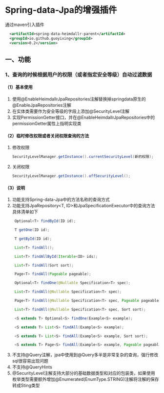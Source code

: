 # Spring-data-Jpa的增强插件
通过maven引入插件
```xml
  <artifactId>spring-data-heimdallr-parent</artifactId>
  <groupId>io.github.guoyixing</groupId>
  <version>0.2</version>
```

## 一、功能
### 1、查询的时候根据用户的权限（或者指定安全等级）自动过滤数据
#### （1）基本使用
1. 使用@EnableHeimdallrJpaRepositories注解替换掉springdata原生的@EnableJpaRepositories注解
2. 在实体类需要作为安全等级的字段上添加@SecurityLevel注解
3. 实现PermissionGetter接口，并在@EnableHeimdallrJpaRepositories中的permissionGetter属性上指明实现类

#### （2）临时修改权限或者关闭权限查询的方法
1. 修改权限
    ```java
    SecurityLevelManager.getInstance().currentSecurityLevel(新的权限);
    ```
2. 关闭权限
    ```java
    SecurityLevelManager.getInstance().offSecurityLevel();
    ```
   
#### （3）说明
1. 功能支持Spring-data-Jpa中的方法名称的查询方式
2. 功能支持JpaRepository<T, ID>和JpaSpecificationExecutor<T>中的查询方法
   具体清单如下
   ```java
    Optional<T> findById(ID id);

    T getOne(ID id);

    T getById(ID id);

    List<T> findAll();

    List<T> findAllById(Iterable<ID> ids);

    List<T> findAll(Sort sort);

    Page<T> findAll(Pageable pageable);

    Optional<T> findOne(@Nullable Specification<T> spec);

    List<T> findAll(@Nullable Specification<T> spec);

    Page<T> findAll(@Nullable Specification<T> spec, Pageable pageable);

    List<T> findAll(@Nullable Specification<T> spec, Sort sort);

    <S extends T> Optional<S> findOne(Example<S> example);

    <S extends T> List<S> findAll(Example<S> example);

    <S extends T> List<S> findAll(Example<S> example, Sort sort);

    <S extends T> Page<S> findAll(Example<S> example, Pageable pageable);
   ```
3. 不支持@Query注解，jpa中使用到@Query多半是非常复杂的查询，强行修改sql很容易出现问题
4. 不支持@QueryHints
5. @SecurityLevel注解支持大部分的基础数据类型和对应的包装类，如果使用枚举类型需要额外增加@Enumerated(EnumType.STRING)注解将注解的保存转成Sting类型
